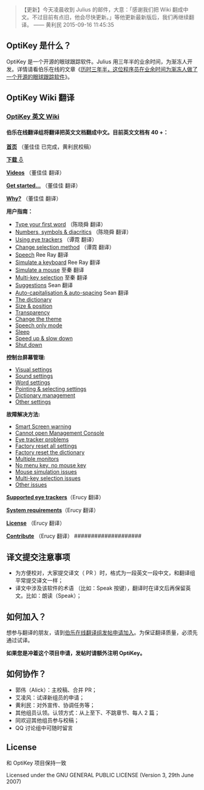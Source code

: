 >【更新】今天凌晨收到 Julius 的邮件，大意：「感谢我们把 Wiki 翻成中文。不过目前有点旧，他会尽快更新。」等他更新最新版后，我们再继续翻译。 —— 黄利民 2015-09-16 11:45:35

## OptiKey 是什么？

OptiKey 是一个开源的眼球跟踪软件。Julius 用三年半的业余时间，为渐冻人开发。详情请看伯乐在线的文章《[历时三年半，这位程序员在业余时间为渐冻人做了一个开源的眼球跟踪软件](http://blog.jobbole.com/88485/)》。

## OptiKey Wiki 翻译
### [OptiKey 英文 Wiki](https://github.com/JuliusSweetland/OptiKey/wiki)

#### 伯乐在线翻译组将翻译把英文文档翻成中文。目前英文文档有 40 +：
**[首页](https://github.com/jobbole/OptiKeyWiki-ZH/blob/master/%E9%A6%96%E9%A1%B5.md)** （董佳佳 已完成，黄利民校稿）

**[下载 ⇩](https://github.com/JuliusSweetland/OptiKey/releases/download/v2.0.7/OptiKeySetup-2.0.7.exe)**

**[Videos](https://github.com/JuliusSweetland/OptiKey/wiki/Videos)** （董佳佳 翻译）

**[Get started...](https://github.com/JuliusSweetland/OptiKey/wiki/Get-Started)** （董佳佳 翻译）

**[Why?](https://github.com/JuliusSweetland/OptiKey/wiki/Why%3F)** （董佳佳 翻译）

**用户指南：**

*   [Type your first word](https://github.com/JuliusSweetland/OptiKey/wiki/Type-your-first-word) （陈晓舜 翻译）
*   [Numbers, symbols &amp; diacritics](https://github.com/JuliusSweetland/OptiKey/wiki/Numbers,-symbols-and-diacritics) （陈晓舜 翻译）
*   [Using eye trackers](https://github.com/JuliusSweetland/OptiKey/wiki/Using-eye-trackers) （谭霓 翻译）
*   [Change selection method](https://github.com/JuliusSweetland/OptiKey/wiki/Change-selection-method) （谭霓 翻译）
*   [Speech](https://github.com/JuliusSweetland/OptiKey/wiki/Speech) Ree Ray  翻译
*   [Simulate a keyboard](https://github.com/JuliusSweetland/OptiKey/wiki/Simulate-a-keyboard) Ree Ray 翻译
*   [Simulate a mouse](https://github.com/JuliusSweetland/OptiKey/wiki/Simulate-a-mouse) 至秦 翻译
*   [Multi-key selection](https://github.com/JuliusSweetland/OptiKey/wiki/Multi-key-selection) 至秦 翻译
*   [Suggestions](https://github.com/JuliusSweetland/OptiKey/wiki/Suggestions)  Sean 翻译
*   [Auto-capitalisation &amp; auto-spacing](https://github.com/JuliusSweetland/OptiKey/wiki/Auto-capitalisation-&amp;-auto-spacing)  Sean 翻译
*   [The dictionary](https://github.com/JuliusSweetland/OptiKey/wiki/The-dictionary)
*   [Size &amp; position](https://github.com/JuliusSweetland/OptiKey/wiki/Size-&amp;-position)
*   [Transparency](https://github.com/JuliusSweetland/OptiKey/wiki/Transparency)
*   [Change the theme](https://github.com/JuliusSweetland/OptiKey/wiki/Change-the-theme)
*   [Speech only mode](https://github.com/JuliusSweetland/OptiKey/wiki/Speech-only-mode)
*   [Sleep](https://github.com/JuliusSweetland/OptiKey/wiki/Sleep)
*   [Speed up &amp; slow down](https://github.com/JuliusSweetland/OptiKey/wiki/Speed-up-&amp;-slow-down)
*   [Shut down](https://github.com/JuliusSweetland/OptiKey/wiki/Shut-down)

**控制台屏幕管理:**

*   [Visual settings](https://github.com/JuliusSweetland/OptiKey/wiki/Visual-settings)
*   [Sound settings](https://github.com/JuliusSweetland/OptiKey/wiki/Sound-settings)
*   [Word settings](https://github.com/JuliusSweetland/OptiKey/wiki/Word-settings)
*   [Pointing &amp; selecting settings](https://github.com/JuliusSweetland/OptiKey/wiki/Pointing-&amp;-selecting-settings)
*   [Dictionary management](https://github.com/JuliusSweetland/OptiKey/wiki/Dictionary-management)
*   [Other settings](https://github.com/JuliusSweetland/OptiKey/wiki/Other-settings)

**故障解决方法:**

*   [Smart Screen warning](https://github.com/JuliusSweetland/OptiKey/wiki/Smart-Screen-warning)
*   [Cannot open Management Console](https://github.com/JuliusSweetland/OptiKey/wiki/Cannot-open-Management-Console)
*   [Eye tracker problems](https://github.com/JuliusSweetland/OptiKey/wiki/Eye-tracker-problems)
*   [Factory reset all settings](https://github.com/JuliusSweetland/OptiKey/wiki/Factory-reset-all-settings)
*   [Factory reset the dictionary](https://github.com/JuliusSweetland/OptiKey/wiki/Factory-reset-the-dictionary)
*   [Multiple monitors](https://github.com/JuliusSweetland/OptiKey/wiki/Multiple-monitors)
*   [No menu key, no mouse key](https://github.com/JuliusSweetland/OptiKey/wiki/No-Menu-key,-no-mouse-key)
*   [Mouse simulation issues](https://github.com/JuliusSweetland/OptiKey/wiki/Mouse-simulation-issues)
*   [Multi-key selection issues](https://github.com/JuliusSweetland/OptiKey/wiki/Multi-key-selection-issues)
*   [Other issues](https://github.com/JuliusSweetland/OptiKey/wiki/Other-issues)

**[Supported eye trackers](https://github.com/JuliusSweetland/OptiKey/wiki/Supported-eye-trackers)**（Erucy 翻译）

**[System requirements](https://github.com/JuliusSweetland/OptiKey/wiki/System-requirements)**（Erucy 翻译）

**[License](https://github.com/JuliusSweetland/OptiKey/wiki/License)** （Erucy 翻译）

**[Contribute](https://github.com/JuliusSweetland/OptiKey/wiki/Contribute)** （Erucy 翻译）
####################

## 译文提交注意事项
* 为方便校对，大家提交译文（ PR ）时，格式为一段英文一段中文，和翻译组平常提交译文一样；
* 译文中涉及该软件的术语 （比如：Speak 按键），翻译时在译文后再保留英文。比如：朗读（Speak）；

## 如何加入？
想参与翻译的朋友，请到[伯乐在线翻译组发帖申请加入](http://group.jobbole.com/category/feedback/trans-team/)。为保证翻译质量，必须先通过试译。

**如果您是冲着这个项目申请，发帖时请额外注明 OptiKey。**

## 如何协作？
+ 郭伟（Alick）：主校稿、合并 PR；
+ 艾凌风：试译新组员的申请；
+ 黄利民：对外宣传、协调任务等；
+ 其他组员认领。认领方式：从上至下、不跳章节、每人 2 篇；
+ 同欢迎其他组员参与校稿；
+ QQ 讨论组中可随时留言

## License
和 OptiKey 项目保持一致

Licensed under the GNU GENERAL PUBLIC LICENSE (Version 3, 29th June 2007)
